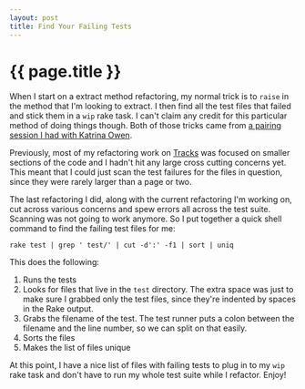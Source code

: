 ```yaml
---
layout: post
title: Find Your Failing Tests
---
```


# {{ page.title }}

When I start on a extract method refactoring, my normal trick is to
`raise` in the method that I'm looking to extract. I then find all the
test files that failed and stick them in a `wip` rake task.  I can't claim
any credit for this particular method of doing things though. Both of
those tricks came from [a pairing session I had with Katrina Owen](/2013/04/28/pairing-katrina-owen-recap.html).

Previously, most of my refactoring work on
[Tracks](http://getontracks.org) was focused on smaller sections of the
code and I hadn't hit any large cross cutting concerns yet. This meant
that I could just scan the test failures for the files in question,
since they were rarely larger than a page or two.

The last refactoring I did, along with the current refactoring I'm
working on, cut across various concerns and spew errors all across the
test suite. Scanning was not going to work anymore. So I put together a
quick shell command to find the failing test files for me:

```
rake test | grep ' test/' | cut -d':' -f1 | sort | uniq
```

This does the following:

1. Runs the tests
2. Looks for files that live in the `test` directory. The extra space
   was just to make sure I grabbed only the test files, since they're
   indented by spaces in the Rake output.
3. Grabs the filename of the test. The test runner puts a colon between
   the filename and the line number, so we can split on that easily.
4. Sorts the files
5. Makes the list of files unique

At this point, I have a nice list of files with failing tests to plug in
to my `wip` rake task and don't have to run my whole test suite while I
refactor. Enjoy!
